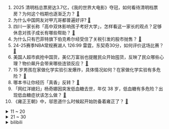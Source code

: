 1. 2025 清明档总票房达3.7亿，《我的世界大电影》夺冠，如何看待清明档票房？为何这个档期也逐渐乏力？ [:link:](https://www.zhihu.com/question/1892325097001435775)
2. 为什么中国网友对甲亢哥都普遍好评? [:link:](https://www.zhihu.com/question/1890376615990649827)
3. 四川一家长称「高中双休影响孩子考好大学」，怎样看这一家长的观点？足够休息对孩子成长有哪些帮助？ [:link:](https://www.zhihu.com/question/1892237679967565164)
4. 为什么只有巴菲特旗下伯克希尔经受住了关税引发的股市抛售？ [:link:](https://www.zhihu.com/question/1891564503428207180)
5. 24-25赛季NBA常规赛湖人 126:99 雷霆，东契奇30分，如何评价这场比赛？ [:link:](https://www.zhihu.com/question/1892422353281070675)
6. 美国人超市疯抢中国货，美亿万富翁也提醒民众开始囤货，反映了民众哪些心理？物价飙升会带来哪些连锁反应？ [:link:](https://www.zhihu.com/question/1892119678157027050)
7. 15 岁男孩在家做化学实验引发爆炸，具体情况如何？在家做化学实验有多危险？ [:link:](https://www.zhihu.com/question/1892326342290272972)
8. 哪本书让你经历「真香」反转？ [:link:](https://www.zhihu.com/question/1891120124762744777)
9. 「网红洋媳妇」杨奇娜因突发低血糖去世，年仅 38 岁，低血糖有多危险？出现低血糖症状该怎么做？ [:link:](https://www.zhihu.com/question/1892242143323579787)
10. 《雍正王朝》中，邬思道什么时候起开始防备着雍正了？ [:link:](https://www.zhihu.com/question/1890105762837140249)
<details>
<summary>11 ~ 20</summary>

11. 如何看待2025年新国辩小组赛武汉大学辩论队涉嫌使用伪证？ [:link:](https://www.zhihu.com/question/1891539270549882137)
12. 《金瓶梅》中潘金莲和庞春梅的关系为什么这么好？ [:link:](https://www.zhihu.com/question/40117735)
13. 既然张昭受孙策托孤大任，且性格刚烈，为什么曹操南下时要提出投降？ [:link:](https://www.zhihu.com/question/13187244482)
14. 银行回应「用 2.5％ 消费贷置换 3.3％ 房贷」问题，称有权提前收回贷款资金，此举存在哪些问题？ [:link:](https://www.zhihu.com/question/1891877110408245800)
15. 深圳市内的中小学、幼儿园普遍要求学生家长轮流做义工，被家长建议取消，这种安排合理吗？ [:link:](https://www.zhihu.com/question/1891250230470600645)
16. 特朗普为什么那么喜欢加征关税？加征关税他究竟能得到什么好处？ [:link:](https://www.zhihu.com/question/14396784048)
17. 特朗普暗示自己「故意」让股市崩盘，背后原因有哪些？股市崩盘对美国影响有多大？ [:link:](https://www.zhihu.com/question/1892280580231620274)
18. 为什么说广东、广西、海南“网友戏称‘华南F3’”祭祖方式特别硬核？ [:link:](https://www.zhihu.com/question/1890520374652957635)
19. 为什么黄宗羲认为地方志不可信？ [:link:](https://www.zhihu.com/question/597654282)
20. 甲亢哥中国网络账号 15 天涨粉三百万，甲亢哥中国直播为何如此受欢迎？他做对了什么？ [:link:](https://www.zhihu.com/question/1891898840245822520)
</details>
<details>
<summary>21 ~ 30</summary>

21. LPL 2025 赛季第二赛段组内赛BLG 2:0 iG，如何评价这场比赛？ [:link:](https://www.zhihu.com/question/1892315053086188810)
22. 《绝命毒师》中如果老白真的听从炸鸡叔安排，干满三个月后拿钱退出，炸鸡叔会如老白想的一样杀死老白吗？ [:link:](https://www.zhihu.com/question/556329400)
23. 中国如果加入南美洲足联，世界杯出线的可能性是不是就很大了？ [:link:](https://www.zhihu.com/question/25304407)
24. 如何评价 GPT-4o 生成的宫崎骏吉卜力风格图片？ [:link:](https://www.zhihu.com/question/1888947648549052654)
25. 智驾功能被过度营销了吗？在智驾使用上，新势力车企该如何提醒用户？ [:link:](https://www.zhihu.com/question/1891399282659157189)
26. 如何评价2025年4月米哈游《崩坏：星穹铁道》黄金史诗PV：「生命从夜中醒来」？ [:link:](https://www.zhihu.com/question/1891825563276117473)
27. 任天堂 Switch 2 将使用三星新款 SD Express microSD 存储卡，具体信息如何？ [:link:](https://www.zhihu.com/question/646429967)
28. 曝钉钉对员工工作作风提出全新要求，开早会、晚总结，拒加微信只用钉钉等，如何看待这些规定？ [:link:](https://www.zhihu.com/question/1891187407463874857)
29. 为什么突然对游戏没兴趣了？ [:link:](https://www.zhihu.com/question/606509490)
30. 有哪些宝藏漫画家还在坚持创作？敢不敢晒出他们的代表作？ [:link:](https://www.zhihu.com/question/14334173270)
</details><details>
<summary>bilibili</summary>

</details>